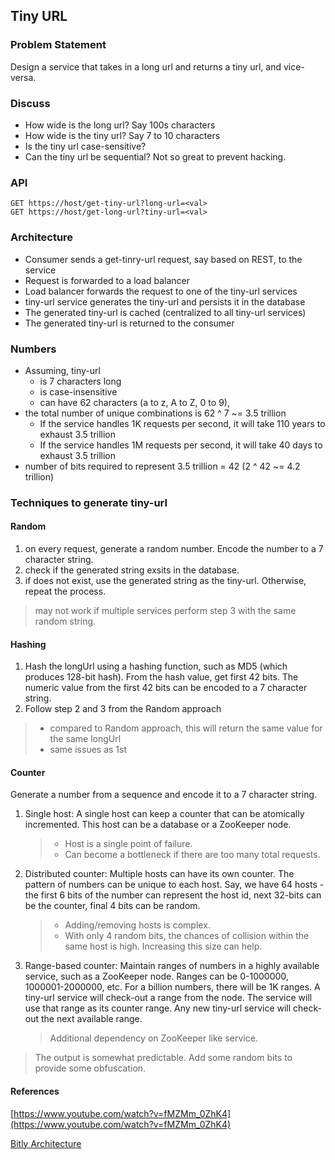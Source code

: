 ## Tiny URL

### Problem Statement
Design a service that takes in a long url and returns a tiny url, and vice-versa.

### Discuss
* How wide is the long url? Say 100s characters
* How wide is the tiny url? Say 7 to 10 characters
* Is the tiny url case-sensitive?
* Can the tiny url be sequential? Not so great to prevent hacking.

### API
```
GET https://host/get-tiny-url?long-url=<val>
GET https://host/get-long-url?tiny-url=<val>
```
### Architecture
* Consumer sends a get-tinry-url request, say based on REST, to the service
* Request is forwarded to a load balancer
* Load balancer forwards the request to one of the tiny-url services
* tiny-url service generates the tiny-url and persists it in the database
* The generated tiny-url is cached (centralized to all tiny-url services)
* The generated tiny-url is returned to the consumer

### Numbers
* Assuming, tiny-url
  * is 7 characters long 
  * is case-insensitive
  * can have 62 characters (a to z, A to Z, 0 to 9),
* the total number of unique combinations is 62 ^ 7 ~= 3.5 trillion
  * If the service handles 1K requests per second, it will take 110 years to exhaust 3.5 trillion
  * If the service handles 1M requests per second, it will take 40 days to exhaust 3.5 trillion
* number of bits required to represent 3.5 trillion = 42 (2 ^ 42 ~= 4.2 trillion) 

### Techniques to generate tiny-url
#### Random
1. on every request, generate a random number. Encode the number to a 7 character string.
2. check if the generated string exsits in the database.
3. if does not exist, use the generated string as the tiny-url. Otherwise, repeat the process.

> may not work if multiple services perform step 3 with the same random string.
  
#### Hashing
1. Hash the longUrl using a hashing function, such as MD5 (which produces 128-bit hash). From the hash value, get first 42 bits. The numeric value from the first 42 bits can be encoded to a 7 character string. 
2. Follow step 2 and 3 from the Random approach

> * compared to Random  approach, this will return the same value for the same longUrl
> * same issues as 1st

#### Counter
Generate a number from a sequence and encode it to a 7 character string.

1. Single host: A single host can keep a counter that can be atomically incremented. This host can be a database or a ZooKeeper node.

    > * Host is a single point of failure.
    > * Can become a bottleneck if there are too many total requests.
  
2. Distributed counter: Multiple hosts can have its own counter. The pattern of numbers can be unique to each host. Say, we have 64 hosts - the first 6 bits of the number can represent the host id, next 32-bits can be the counter, final 4 bits can be random.

   > * Adding/removing hosts is complex.
   > * With only 4 random bits, the chances of collision within the same host is high. Increasing this size can help.
  
3. Range-based counter: Maintain ranges of numbers in a highly available service, such as a ZooKeeper node. Ranges can be 0-1000000, 1000001-2000000, etc. For a billion numbers, there will be 1K ranges. A tiny-url service will check-out a range from the node. The service will use that range as its counter range. Any new tiny-url service will check-out the next available range. 

   > Additional dependency on ZooKeeper like service.
  

> The output is somewhat predictable. Add some random bits to provide some obfuscation.

#### References
[https://www.youtube.com/watch?v=fMZMm_0ZhK4](https://www.youtube.com/watch?v=fMZMm_0ZhK4)

[Bitly Architecture](http://highscalability.com/blog/2014/7/14/bitly-lessons-learned-building-a-distributed-system-that-han.html)
